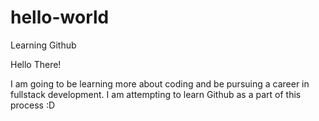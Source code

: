 # hello-world
Learning Github 


Hello There! 

I am going to be learning more about coding and be pursuing a career in fullstack development. I am attempting to learn Github as a part of this process :D 
